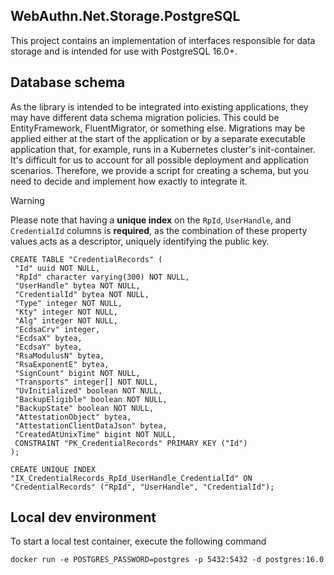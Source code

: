 ## WebAuthn.Net.Storage.PostgreSQL

This project contains an implementation of interfaces responsible for data storage and is intended for use with PostgreSQL 16.0+.

## Database schema

As the library is intended to be integrated into existing applications, they may have different data schema migration policies. This could be EntityFramework, FluentMigrator, or something else. Migrations may be applied either at the start of the application or by a separate executable application that, for example, runs in a Kubernetes cluster's init-container. It's difficult for us to account for all possible deployment and application scenarios. Therefore, we provide a script for creating a schema, but you need to decide and implement how exactly to integrate it.

> [!WARNING]
> Please note that having a **unique index** on the `RpId`, `UserHandle`, and `CredentialId` columns is **required**, as the combination of these property values acts as a descriptor, uniquely identifying the public key.

```postgresql
CREATE TABLE "CredentialRecords" (
 "Id" uuid NOT NULL,
 "RpId" character varying(300) NOT NULL,
 "UserHandle" bytea NOT NULL,
 "CredentialId" bytea NOT NULL,
 "Type" integer NOT NULL,
 "Kty" integer NOT NULL,
 "Alg" integer NOT NULL,
 "EcdsaCrv" integer,
 "EcdsaX" bytea,
 "EcdsaY" bytea,
 "RsaModulusN" bytea,
 "RsaExponentE" bytea,
 "SignCount" bigint NOT NULL,
 "Transports" integer[] NOT NULL,
 "UvInitialized" boolean NOT NULL,
 "BackupEligible" boolean NOT NULL,
 "BackupState" boolean NOT NULL,
 "AttestationObject" bytea,
 "AttestationClientDataJson" bytea,
 "CreatedAtUnixTime" bigint NOT NULL,
 CONSTRAINT "PK_CredentialRecords" PRIMARY KEY ("Id")
);

CREATE UNIQUE INDEX "IX_CredentialRecords_RpId_UserHandle_CredentialId" ON "CredentialRecords" ("RpId", "UserHandle", "CredentialId");
```

## Local dev environment

To start a local test container, execute the following command

```shell
docker run -e POSTGRES_PASSWORD=postgres -p 5432:5432 -d postgres:16.0
```
